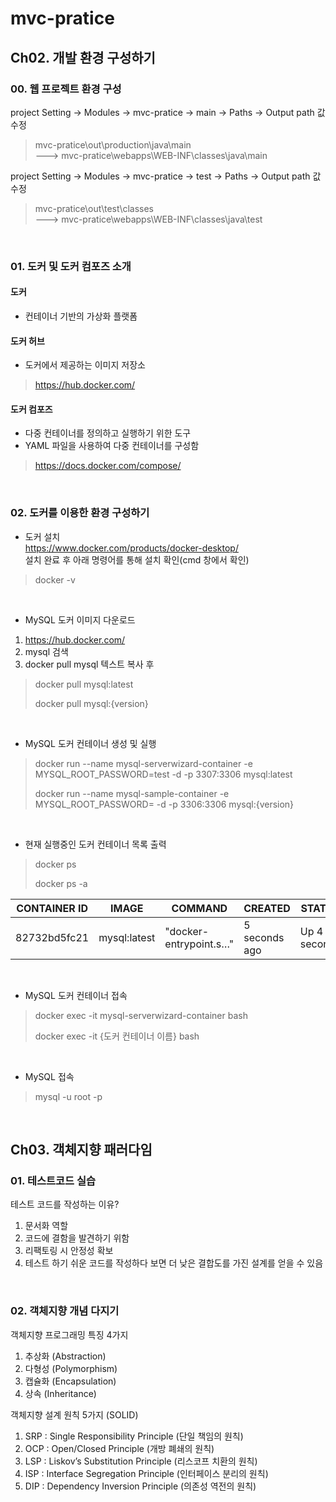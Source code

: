 # mvc-pratice

## Ch02. 개발 환경 구성하기
### 00. 웹 프로젝트 환경 구성
project Setting -> Modules -> mvc-pratice -> main -> Paths -> Output path 값 수정  
>mvc-pratice\out\production\java\main  
--->
mvc-pratice\webapps\WEB-INF\classes\java\main

project Setting -> Modules -> mvc-pratice -> test -> Paths -> Output path 값 수정
>mvc-pratice\out\test\classes  
--->
mvc-pratice\webapps\WEB-INF\classes\java\test

<br/>

### 01. 도커 및 도커 컴포즈 소개
#### 도커
- 컨테이너 기반의 가상화 플랫폼

#### 도커 허브
- 도커에서 제공하는 이미지 저장소  
>https://hub.docker.com/

#### 도커 컴포즈
- 다중 컨테이너를 정의하고 실행하기 위한 도구
- YAML 파일을 사용하여 다중 컨테이너를 구성함
>https://docs.docker.com/compose/

<br/>

### 02. 도커를 이용한 환경 구성하기

- 도커 설치  
https://www.docker.com/products/docker-desktop/  
설치 완료 후 아래 명령어를 통해 설치 확인(cmd 창에서 확인)
> docker -v  

<br/>

- MySQL 도커 이미지 다운로드  
1. https://hub.docker.com/
2. mysql 검색
3. docker pull mysql 텍스트 복사 후
> docker pull mysql:latest  
> 
> docker pull mysql:{version}

<br/>

- MySQL 도커 컨테이너 생성 및 실행  
> docker run --name mysql-serverwizard-container -e MYSQL_ROOT_PASSWORD=test -d -p 3307:3306 mysql:latest  
> 
> docker run --name mysql-sample-container -e MYSQL_ROOT_PASSWORD=<password> -d -p 3306:3306 mysql:{version}

<br/>

- 현재 실행중인 도커 컨테이너 목록 출력  
> docker ps  
> 
> docker ps -a

|CONTAINER ID|IMAGE|COMMAND|CREATED|STATUS|PORTS|NAMES|
|---|---|---|---|---|---|---|
|82732bd5fc21|mysql:latest|"docker-entrypoint.s…"|5 seconds ago|Up 4 seconds|33060/tcp, 0.0.0.0:3307->3306/tcp|mysql-serverwizard-container|

<br/>

- MySQL 도커 컨테이너 접속  
> docker exec -it mysql-serverwizard-container bash
> 
> docker exec -it {도커 컨테이너 이름} bash

<br/>

- MySQL 접속  
> mysql -u root -p

<br/>

## Ch03. 객체지향 패러다임
### 01. 테스트코드 실습

테스트 코드를 작성하는 이유?
1. 문서화 역할
2. 코드에 결함을 발견하기 위함
3. 리팩토링 시 안정성 확보
4. 테스트 하기 쉬운 코드를 작성하다 보면 더 낮은 결합도를 가진 설계를 얻을 수 있음

<br/>

### 02. 객체지향 개념 다지기
객체지향 프로그래밍 특징 4가지
1. 추상화 (Abstraction)
2. 다형성 (Polymorphism)
3. 캡슐화 (Encapsulation)
4. 상속 (Inheritance)

객체지향 설계 원칙 5가지 (SOLID)
1. SRP : Single Responsibility Principle (단일 책임의 원칙)
2. OCP : Open/Closed Principle (개방 폐쇄의 원칙)
3. LSP : Liskov’s Substitution Principle (리스코프 치환의 원칙)
4. ISP : Interface Segregation Principle (인터페이스 분리의 원칙)
5. DIP : Dependency Inversion Principle (의존성 역전의 원칙)

<br/>

  